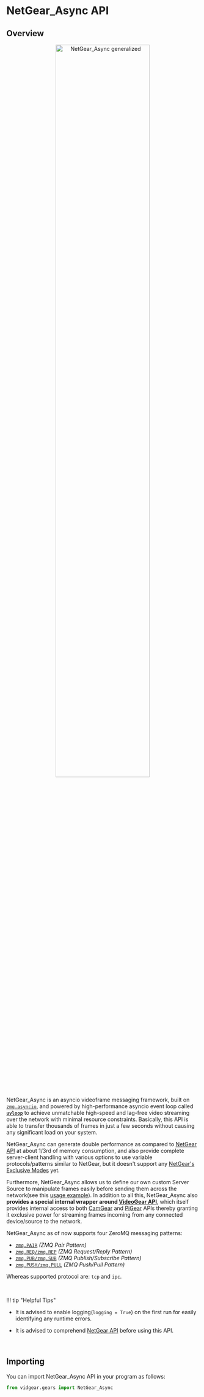 <!--
===============================================
vidgear library source-code is deployed under the Apache 2.0 License:

Copyright (c) 2019-2020 Abhishek Thakur(@abhiTronix) <abhi.una12@gmail.com>

Licensed under the Apache License, Version 2.0 (the "License");
you may not use this file except in compliance with the License.
You may obtain a copy of the License at

   http://www.apache.org/licenses/LICENSE-2.0

Unless required by applicable law or agreed to in writing, software
distributed under the License is distributed on an "AS IS" BASIS,
WITHOUT WARRANTIES OR CONDITIONS OF ANY KIND, either express or implied.
See the License for the specific language governing permissions and
limitations under the License.
===============================================
-->

# NetGear_Async API 


## Overview

<p align="center">
  <img src="../../../assets/images/zmq_asyncio.png" alt="NetGear_Async generalized" width="70%" />
</p>

NetGear_Async is an asyncio videoframe messaging framework, built on [`zmq.asyncio`](https://pyzmq.readthedocs.io/en/latest/api/zmq.asyncio.html), and powered by high-performance asyncio event loop called [**`uvloop`**](https://github.com/MagicStack/uvloop) to achieve unmatchable high-speed and lag-free video streaming over the network with minimal resource constraints. Basically, this API is able to transfer thousands of frames in just a few seconds without causing any significant load on your system. 

NetGear_Async can generate double performance as compared to [NetGear API](../../netgear/overview/) at about 1/3rd of memory consumption, and also provide complete server-client handling with various options to use variable protocols/patterns similar to NetGear, but it doesn't support any [NetGear's Exclusive Modes](../../netgear/overview/#exclusive-modes) yet. 

Furthermore, NetGear_Async allows us to  define our own custom Server Source to manipulate frames easily before sending them across the network(see this [usage example](../usage/#using-netgear_async-with-a-custom-sourceopencv)). In addition to all this, NetGear_Async also **provides a special internal wrapper around [VideoGear API](../../videogear/overview/)**, which itself provides internal access to both [CamGear](../../camgear/overview/) and [PiGear](../../pigear/overview/) APIs thereby granting it exclusive power for streaming frames incoming from any connected device/source to the network.

NetGear_Async as of now supports four ZeroMQ messaging patterns:

- [`zmq.PAIR`](https://learning-0mq-with-pyzmq.readthedocs.io/en/latest/pyzmq/patterns/pair.html) _(ZMQ Pair Pattern)_
- [`zmq.REQ/zmq.REP`](https://learning-0mq-with-pyzmq.readthedocs.io/en/latest/pyzmq/patterns/client_server.html) _(ZMQ Request/Reply Pattern)_
- [`zmq.PUB/zmq.SUB`](https://learning-0mq-with-pyzmq.readthedocs.io/en/latest/pyzmq/patterns/pubsub.html) _(ZMQ Publish/Subscribe Pattern)_ 
- [`zmq.PUSH/zmq.PULL`](https://learning-0mq-with-pyzmq.readthedocs.io/en/latest/pyzmq/patterns/pushpull.html#push-pull) _(ZMQ Push/Pull Pattern)_

Whereas supported protocol are: `tcp` and `ipc`.


&nbsp; 


!!! tip "Helpful Tips"

  * It is advised to enable logging(`logging = True`) on the first run for easily identifying any runtime errors.

  * It is advised to comprehend [NetGear API](../../netgear/overview/) before using this API.


&nbsp; 

## Importing

You can import NetGear_Async API in your program as follows:

```python
from vidgear.gears import NetGear_Async
```

&nbsp; 